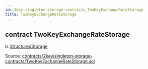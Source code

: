 ```yaml
---
id: 2key_singleton-storage-contracts_TwoKeyExchangeRateStorage
title: TwoKeyExchangeRateStorage
---
```


<div class="contract-doc"><div class="contract"><h2 class="contract-header"><span class="contract-kind">contract</span> TwoKeyExchangeRateStorage</h2><p class="base-contracts"><span>is</span> <a href="2key_upgradability_StructuredStorage.html">StructuredStorage</a></p><div class="source">Source: <a href="https://github.com/2keynet/web3-alpha/blob/v0.0.3/contracts/2key/singleton-storage-contracts/TwoKeyExchangeRateStorage.sol" target="_blank">contracts/2key/singleton-storage-contracts/TwoKeyExchangeRateStorage.sol</a></div></div></div>

